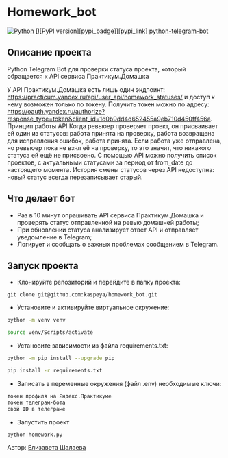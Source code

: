 # Homework_bot
[![Python](https://img.shields.io/badge/-Python-464646?style=flat&logo=Python&logoColor=ffffff&color=043A6B)](https://www.python.org/)
[![PyPI version][pypi_badge]][pypi_link]
[python-telegram-bot](https://python-telegram-bot.org)

## Описание проекта
Python Telegram Bot для проверки статуса проекта, который обращается к API сервиса Практикум.Домашка 

У API Практикум.Домашка есть лишь один эндпоинт: https://practicum.yandex.ru/api/user_api/homework_statuses/ и доступ к нему возможен только по токену.
Получить токен можно по адресу: https://oauth.yandex.ru/authorize?response_type=token&client_id=1d0b9dd4d652455a9eb710d450ff456a.
Принцип работы API
Когда ревьюер проверяет проект, он присваивает ей один из статусов: 
работа принята на проверку,
работа возвращена для исправления ошибок,
работа принята.
Если работа уже отправлена, но ревьюер пока не взял её на проверку, то это значит, что никакого статуса ей ещё не присвоено. 
С помощью API можно получить список проектов, с актуальными статусами за период от from_date до настоящего момента. История смены статусов через API недоступна: новый статус всегда перезаписывает старый.

## Что делает бот
- Раз в 10 минут опрашивать API сервиса Практикум.Домашка и проверять статус отправленной на ревью домашней работы;
- При обновлении статуса анализирует ответ API и отправляет уведомление в Telegram;
- Логирует и сообщать о важных проблемах сообщением в Telegram.

## Запуск проекта
- Клонируйте репозиторий и перейдите в папку проекта:
```
git clone git@github.com:kaspeya/homework_bot.git
```
- Установите и активируйте виртуальное окружение:
```bash
python -m venv venv
```
```bash
source venv/Scripts/activate
```
- Установите зависимости из файла requirements.txt:
```bash
python -m pip install --upgrade pip
```
```bash
pip install -r requirements.txt
```
- Записать в переменные окружения (файл .env) необходимые ключи:
```bash
токен профиля на Яндекс.Практикуме
токен телеграм-бота
свой ID в телеграме
```

- Запустить проект
```bash
python homework.py
```

Автор: [Елизавета Шалаева](https://github.com/kaspeya)
